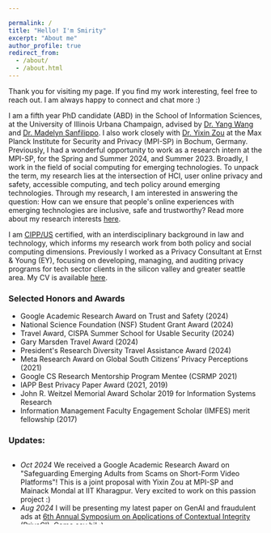 ```yaml
---

permalink: /
title: "Hello! I'm Smirity"
excerpt: "About me"
author_profile: true
redirect_from: 
  - /about/
  - /about.html
---
```

 Thank you for visiting my page. If you find my work interesting, feel free to reach out. I am always happy to connect and chat more :)  
 
 I am a fifth year PhD candidate (ABD) in the School of Information Sciences, at the University of Illinois Urbana Champaign, advised by <a  href="http://yangwang.ischool.illinois.edu/">Dr. Yang Wang </a> and <a href="https://madelynsanfilippo.com/">Dr. Madelyn Sanfilippo</a>. I also work closely with <a href="https://yixinzou.github.io">Dr. Yixin Zou</a> at the Max Planck Institute for Security and Privacy (MPI-SP) in Bochum, Germany. Previously, I had a wonderful opportunity to work as a research intern at the MPI-SP, for the Spring and Summer 2024, and Summer 2023.
Broadly, I work in the field of social computing for emerging technologies. To unpack the term, my research lies at the intersection of HCI, user online privacy and safety, accessible computing, and tech policy around emerging technologies. Through my research, I am interested in answering the question: How can we ensure that people's online experiences with emerging technologies are inclusive, safe and trustworthy? Read more about my research interests <a href="https://smiritykaushik.github.io/markdown/"> here</a>.

I am <a href="https://iapp.org/l/cippus-study-guide-request-google/?gad_source=1&gclid=CjwKCAjwm_SzBhAsEiwAXE2Cv2mm2stbA7AmGfj3JZMNU5QvLp9L7K_I0-nrMQYvopH8rWNDZqHdRhoCv5sQAvD_BwE">CIPP/US</a> certified, with an interdisciplinary background in law and technology, which informs my research work from both policy and social computing dimensions. Previously I worked as a Privacy Consultant at Ernst & Young (EY), focusing on developing, managing, and auditing privacy programs for tech sector clients in the silicon valley and greater seattle area. My CV is available [here](/files/CV_SK.pdf).

### Selected Honors and Awards
* Google Academic Research Award on Trust and Safety (2024)
* National Science Foundation (NSF) Student Grant Award (2024)
* Travel Award, CISPA Summer School for Usable Security (2024)
* Gary Marsden Travel Award (2024)
* President's Research Diversity Travel Assistance Award (2024)
* Meta Research Award on Global South Citizens’ Privacy Perceptions (2021)
* Google CS Research Mentorship Program Mentee (CSRMP 2021)
* IAPP Best Privacy Paper Award (2021, 2019) 
* John R. Weitzel Memorial Award Scholar 2019 for Information Systems Research
* Information Management Faculty Engagement Scholar (IMFES) merit fellowship (2017)

### Updates:
<div style="height: 10em; overflow-y: scroll;">
  <ul>
     <li> <i>Oct 2024</i> We received a Google Academic Research Award on "Safeguarding Emerging Adults from Scams on Short-Form Video Platforms"! This is a joint proposal with Yixin Zou at MPI-SP and Mainack Mondal at IIT Kharagpur. Very excited to work on this passion project :) </li>
    <li> <i>Aug 2024</i> I will be presenting my latest paper on GenAI and fraudulent ads at <a href="https://privaci.info/symposium/2024/cfp.html#:~:text=The%206th%20Annual%20Symposium%20on%20Applications%20of%20Contextual%20Integrity%2C%20September,Jersey%2C%20US%2C%20Rutgers%20University.">6th Annual Symposium on Applications of Contextual Integrity (PrivaCI)</a>. Come say hi! :) </li>
    <li> <i>Aug 2024</i> Aawarded National Science Foundation (NSF) Student Grant to attend <a href="https://privaci.info/symposium/2024/cfp.html#:~:text=The%206th%20Annual%20Symposium%20on%20Applications%20of%20Contextual%20Integrity%2C%20September,Jersey%2C%20US%2C%20Rutgers%20University.">6th Annual Symposium on Applications of Contextual Integrity (PrivaCI)</a></li>
    <li> <i>July 2024</i> I am attending <a href="https://cispa.de/summer-school-usable">CISPA Summer School 2024 for Usable Security and Privacy</a> and also presenting my work on online trust and safety for under-represented populations </li>
    <li> <i>July 2024</i> I was invited by the <a href="https://www.linkedin.com/feed/update/urn:li:activity:7212005685117513730/">Law & Tech Lab at Maastricht University</a>, for a talk about my work on online trust and safety for at-risk and under-represented populations</li>
    <li> <i>May 2024</i> Attending ACM CHI 2024 conference to present late breaking work about cross-country percpetions of targeted ads on social media <a href="https://dl.acm.org/doi/10.1145/3613905.3650780">[Paper link]</a> </li>
    <li> <i>Apr 2024</i> Recieved President's Diversity Travel Assistance award to attend the ACM CHI 2024 conference </li>
    <li> <i>Apr 2024</i> Recieved Gary Marsden Travel award to attend the ACM CHI 2024 conference </li>
    <li> <i>Jan 2024</i> Re-visiting Max Planck Institute for Security and Privacy (MPI-SP) in Bochum to continue working with <a href="https://yixinzou.github.io">Dr. Yixin Zou</a> </li>
    <li> <i>Dec 2023</i> Successfully defend dissertation proposal on <a href="https://uofi.app.box.com/s/8rjr86yfsm4zlb2rs9pi46dejgaz6qp8"> "Exploring online privacy, safety, and trust perceptions of at-risk users towards targeted and deceptive ads on social media platforms." </a></li>
    <li> <i>Sep 2023</i> Virtually attending <a href="https://ghc.anitab.org">Grace Hopper Conference, 2023</a></li>
    <li><i>Sep 2023</i> Received NSF PrivaCI Fellow grant award to attend <a href="https://privaci.info/symposium/2023/cfp.html">2023 PrivaCI Symposium</a> held at York University in Toronto</li>  
    <li><i>Aug 2023</i> Finished 3-month summer internship at Max Planck Institute for Security and Privacy (MPI-SP) with <a href="https://yixinzou.github.io">Dr. Yixin Zou</a></li>
    <li><i>Aug 2023</i> Presenting two papers at the Nineteenth Symposium on Usable Privacy and Security <a href="https://www.usenix.org/conference/soups2023/technical-sessions">(SOUPS 2023)</a></li>
    <li><i>July 2023</i> Attended my first PETS conference in person at Lausanne, Switzerland </li>
    <li> <i>May 2023</i> Started summer research internship at Max Planck Institute for Security and Privacy (MPI-SP) with Dr. Yixin Zou</li>
  </ul>
</div>

  


